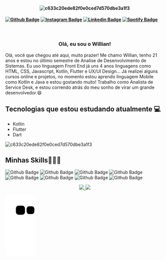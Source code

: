 <h4 align="center">
 
  ![c633c20ede82f0e0ced7d570dbe3a1f3](https://user-images.githubusercontent.com/70382532/138322189-2db8df52-9dcb-40a0-88a8-c365466bd33d.gif)


 
<h4>

[![Github Badge](https://img.shields.io/badge/-Behance-blue?style=for-the-badge&logo=behance&logoColor=white)](https://www.behance.net/Willian_meireles)
[![Instagram Badge](https://img.shields.io/badge/-instagram-red?style=for-the-badge&logo=instagram&logoColor=white&link=https://github.com/arthurspk)](https://www.instagram.com/willian_meireles/)
[![Linkedin Badge](https://img.shields.io/badge/-Linkedin-blue?style=for-the-badge&logo=Linkedin&logoColor=white&link=https://github.com/arthurspk)](https://www.linkedin.com/in/willian-meireles-01b607194)
[![Spotify Badge](https://img.shields.io/badge/-Spotify-3bb34b?style=for-the-badge&logo=Spotify&logoColor=161f16&link=https://github.com/arthurspk)](https://www.spotify.com/br/account/overview/?utm_source=spotify&utm_medium=menu&utm_campaign=your_account)
</h4>

<h3 align="center">  <br>

Olá, eu sou o Willian!
<br>

</h3>


 Olá, você que chegou até aqui, muito prazer! 
Me chamo Willian, tenho 21 anos e estou no último semestre de Analise de Desenvolvimento de Sistemas. Eu uso linguagem Front End já uns 4 anos linguagens como HTML, CSS, Javascript, Kotlin, Flutter e UX/UI Design... Já realizei alguns cursos online e projetos, no momento estou aprendo linguagem Mobile como Kotlin e Java e estou gostando muito! Trabalho como Analista de Service Desk, e estou correndo atrás do meu sonho de virar um grande desenvolvedor.😄

## Tecnologias que estou estudando atualmente 💻

 
  - Kotlin
  - Flutter 
  - Dart
      
 
  
 
 ![c633c20ede82f0e0ced7d570dbe3a1f3](https://lh3.googleusercontent.com/D8OWUF1nFmPNrXutTz-wIz05jzLaWdXCB-ITLqMCJjlLjESAveagGXjICn_CnfTQsDhcqj7CMKkRjZLkUa3CmMvzy8hXmbt7dL8x=w600)

## Minhas Skills👨🏻‍💻

 ![Github Badge](https://img.shields.io/badge/HTML5-E34F26?style=for-the-badge&logo=html5&logoColor=white)
 ![Github Badge](https://img.shields.io/badge/CSS3-1572B6?style=for-the-badge&logo=css3&logoColor=white)
 ![Github Badge](https://img.shields.io/badge/JavaScript-323330?style=for-the-badge&logo=javascript&logoColor=F7DF1E)
 ![Github Badge](https://img.shields.io/badge/TypeScript-007ACC?style=for-the-badge&logo=typescript&logoColor=white)
 ![Github Badge](https://img.shields.io/badge/React-20232A?style=for-the-badge&logo=react&logoColor=61DAFB)
 ![Github Badge](https://img.shields.io/badge/Flutter-02569B?style=for-the-badge&logo=flutter&logoColor=white)
 ![Github Badge](https://img.shields.io/badge/Kotlin-0095D5?&style=for-the-badge&logo=kotlin&logoColor=white)
 ![Github Badge](https://img.shields.io/badge/Dart-0175C2?style=for-the-badge&logo=dart&logoColor=white)
 
 
 

<div align="center">
  <a href="https://github.com/wmeireles">
  <img height="180em" src="https://github-readme-stats.vercel.app/api?username=wmeireles&show_icons=true&theme=dark&include_all_commits=true&count_private=true"/>
  <img height="180em" src="https://github-readme-stats.vercel.app/api/top-langs/?username=wmeireles&layout=compact&langs_count=7&theme=dark"/>
</div>
 



![Snake animation](https://github.com/rafaballerini/rafaballerini/blob/output/github-contribution-grid-snake.svg)
